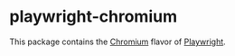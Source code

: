 # playwright-chromium
This package contains the [Chromium](https://www.chromium.org/) flavor of [Playwright](http://github.com/microsoft/playwright).
